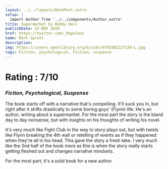 ```yaml
---
layout: ../../layouts/BookPost.astro
setup: |
  import Author from '../../components/Author.astro'
title: Supermarket by Bobby Hall
publishDate: 23 NOV 2019
href: https://twitter.com/_Hopelezz
name: Mark Spratt
description: 
img: https://covers.openlibrary.org/b/isbn/9781982127138-L.jpg
tags: Fiction, psychological, Fiction, suspense
---
```


# Rating : 7/10
### _Fiction, Psychological, Suspense_

The book starts off with a narrative that's compelling. It'll suck you in, but right after it shifts drastically to some boring guys' (Flynn) life. He's an author, writing about a supermarket. For the most part the story is the bland day to day nonsense, but with insights on his thoughts of writing his novel. 

It's very much like Fight Club in the way to story plays out, but with twists like Flynn breaking the 4th wall or retelling of events as if they happened when they're all in his head. This gave the story a fresh take. I very much like the 2nd half of the book more as this is when the story really starts getting fleshed out and changes narrative mindsets. 

For the most part, it's a solid book for a new author.